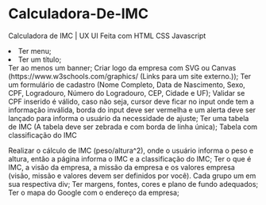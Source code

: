 # Calculadora-De-IMC
Calculadora de IMC | UX UI Feita com HTML CSS Javascript
<li>Ter menu;</li>
<li>Ter um título;</li>
Ter ao menos um banner;
Criar logo da empresa com SVG ou Canvas (https://www.w3schools.com/graphics/ (Links para um site externo.));
Ter um formulário de cadastro (Nome Completo, Data de Nascimento, Sexo, CPF, Logradouro, Número do Logradouro, CEP, Cidade e UF);
Validar se CPF inserido é válido, caso não seja, cursor deve ficar no input onde tem a informação inválida, borda do input deve ser vermelha e um alerta deve ser lançado para informa o usuário da necessidade de ajuste;
Ter uma tabela de IMC (A tabela deve ser zebrada e com borda de linha única);
Tabela com classificação do IMC

Realizar o cálculo de IMC (peso/altura^2), onde o usuário informa o peso e altura, então a página informa o IMC e a classificação do IMC;
Ter o que é IMC, a visão da empresa, a missão da empresa e os valores empresa (visão, missão e valores devem ser definidos por você). Cada grupo um em sua respectiva div;
Ter margens, fontes, cores e plano de fundo adequados;
Ter o mapa do Google com o endereço da empresa;
